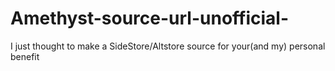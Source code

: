 # Amethyst-source-url-unofficial-
I just thought to make a SideStore/Altstore source for your(and my) personal benefit
